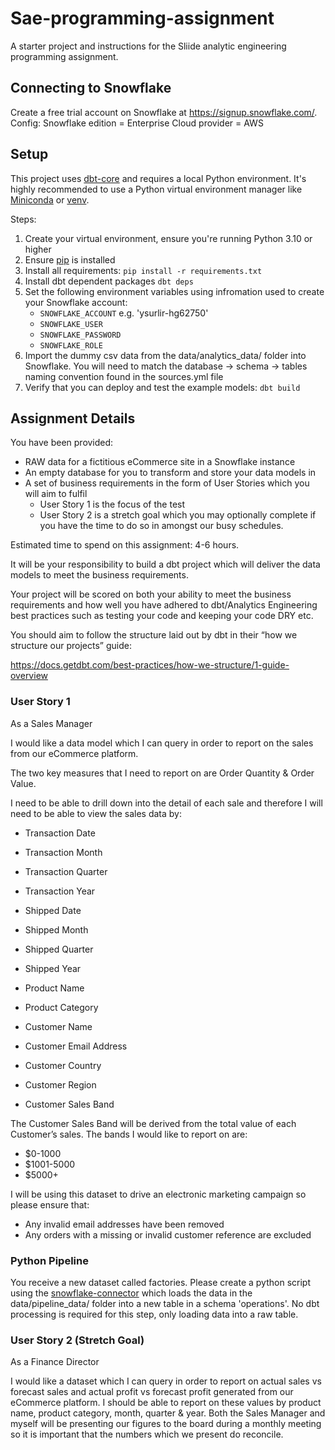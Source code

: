 # Sae-programming-assignment
A starter project and instructions for the Sliide analytic engineering programming assignment.

## Connecting to Snowflake
Create a free trial account on Snowflake at https://signup.snowflake.com/. 
Config:
Snowflake edition = Enterprise
Cloud provider = AWS

## Setup
This project uses [dbt-core](https://docs.getdbt.com/docs/about-setup) and requires a local Python environment. It's highly recommended to use a Python virtual environment manager like [Miniconda](https://docs.conda.io/en/latest/miniconda.html) or [venv](https://docs.python.org/3/library/venv.html).

Steps:
1. Create your virtual environment, ensure you're running Python 3.10 or higher
2. Ensure [pip](https://pip.pypa.io/en/stable/installation/) is installed
3. Install all requirements:
   ```pip install -r requirements.txt```
4. Install dbt dependent packages
   ```dbt deps```
5. Set the following environment variables using infromation used to create your Snowflake account: 
   - `SNOWFLAKE_ACCOUNT` e.g. 'ysurlir-hg62750'
   - `SNOWFLAKE_USER`
   - `SNOWFLAKE_PASSWORD`
   - `SNOWFLAKE_ROLE`
6. Import the dummy csv data from the data/analytics_data/ folder into Snowflake. You will need to match the database -> schema -> tables naming convention found in the sources.yml file
7. Verify that you can deploy and test the example models:
   ```dbt build```

## Assignment Details
You have been provided:

   - RAW data for a fictitious eCommerce site in a Snowflake instance
   - An empty database for you to transform and store your data models in
   - A set of business requirements in the form of User Stories which you will aim to fulfil 
      - User Story 1 is the focus of the test
      - User Story 2 is a stretch goal which you may optionally complete if you have the time to do so in amongst our busy schedules.

Estimated time to spend on this assignment: 4-6 hours.

It will be your responsibility to build a dbt project which will deliver the data models to meet the business requirements.

Your project will be scored on both your ability to meet the business requirements and how well you have adhered to dbt/Analytics Engineering best practices such as testing your code and keeping your code DRY etc.

You should aim to follow the structure laid out by dbt in their “how we structure our projects” guide: 

https://docs.getdbt.com/best-practices/how-we-structure/1-guide-overview

### User Story 1
As a Sales Manager

I would like a data model which I can query in order to report on the sales from our eCommerce platform. 

The two key measures that I need to report on are Order Quantity & Order Value.

I need to be able to drill down into the detail of each sale and therefore I will need to be able to view the sales data by:

   - Transaction Date

   - Transaction Month

   - Transaction Quarter

   - Transaction Year

   - Shipped Date

   - Shipped Month

   - Shipped Quarter

   - Shipped Year

   - Product Name

   - Product Category

   - Customer Name

   - Customer Email Address

   - Customer Country

   - Customer Region

   - Customer Sales Band

The Customer Sales Band will be derived from the total value of each Customer’s sales. The bands I would like to report on are:

   - $0-1000
   - $1001-5000
   - $5000+

I will be using this dataset to drive an electronic marketing campaign so please ensure that:

   - Any invalid email addresses have been removed
   - Any orders with a missing or invalid customer reference are excluded

### Python Pipeline
You receive a new dataset called factories. Please create a python script using the [snowflake-connector](https://docs.snowflake.com/en/developer-guide/python-connector/python-connector-install) which loads the data in the data/pipeline_data/ folder into a new table in a schema 'operations'. No dbt processing is required for this step, only loading data into a raw table.

### User Story 2 (Stretch Goal)
As a Finance Director

I would like a dataset which I can query in order to report on actual sales vs forecast sales and actual profit vs forecast profit generated from our eCommerce platform. I should be able to report on these values by product name, product category, month, quarter & year. Both the Sales Manager and myself will be presenting our figures to the board during a monthly meeting so it is important that the numbers which we present do reconcile.

